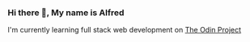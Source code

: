 ### Hi there 👋, My name is Alfred
I'm currently learning full stack web development
on [The Odin Project](!https://www.theodinproject.com/)



<!--
**TonyFred-code/TonyFred-code** is a ✨ _special_ ✨ repository because its `README.md` (this file) appears on your GitHub profile.

Here are some ideas to get you started:

- 🔭 I’m currently working on 24-weeks bootcamp
- 🌱 I’m currently learning web development
- 👯 I’m looking to collaborate on the study progress of becoming a software engineer
- 
-->
